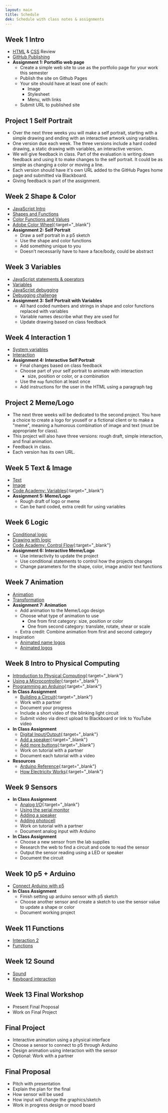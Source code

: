 ```yaml
---
layout: main
title: Schedule
dek: Schedule with class notes & assignments
---
```


## Week 1 **Intro**
- [HTML](notes/html) & [CSS](notes/css) Review 
- [GitHub Publishing](notes/github)
- **Assignment 1: Portolfio web page**
	- Create a simple web site to use as the portfolio page for your work this semester
	- Publish the site on Github Pages
	- Your site should have at least one of each:
		- Image
		- Stylesheet
		- Menu, with links
	- Submit URL to published site

## Project 1 **Self Portrait**
- Over the next three weeks you will make a self portrait, starting with a simple drawing and ending with an interactive artwork using variables.
- One version due each week.  The three versions include a hard coded drawing, a static drawing with variables, an interactive version.
- We will give feedback in class.  Part of the evaluation is writing down feedback and using it to make changes to the self portrait.  It could be as simple as changing a color or moving a line.
- Each version should have it's own URL added to the GitHub Pages home page and submitted via Blackboard.
- Giving feedback is part of the assignment.

## Week 2 **Shape & Color**
- [JavaScript Intro](notes/javascript)
- [Shapes and Functions](notes/p5)
- [Color Functions and Values](notes/color)
- [Adobe Color Wheel](https://color.adobe.com/create/color-wheel/){:target="_blank"}
- **Assignment 2: Self Portrait**
	- Draw a self portrait in a p5 sketch
	- Use the shape and color functions
	- Add something unique to you
	- Doesn't necessarily have to have a face/body, could be abstract


## Week 3 **Variables**
- [JavaScript statements & operators](notes/javascript/statements.html)
- [Variables](notes/variables/)
- [JavaScript debugging](notes/debug)
- [Debugging challenge](notes/debug/debug.zip)
- **Assignment 3: Self Portrait with Variables**
	- All hard coded numbers and strings in shape and color functions replaced with variables
	- Variable names describe what they are used for
	- Update drawing based on class feedback

## Week 4 **Interaction 1**
- [System variables](notes/system_variables)
- [Interaction](notes/interaction_1)
- **Assignment 4: Interactive Self Portrait**
	- Final changes based on class feedback
	- Choose part of your self portrait to animate with interaction
		- size, position or color, or a combination
	- Use the `map` function at least once
	- Add instructions for the user in the HTML using a paragraph tag

## Project 2 **Meme/Logo**
- The next three weeks will be dedicated to the second project.  You have a choice to create a logo for youself or a fictional client or to make a "meme", meaning a humorous combination of image and text (must be appropriate for class).
- This project will also have three versions: rough draft, simple interaction, and final animation.
- Feedback in class.
- Each version has its own URL.

## Week 5 **Text & Image**
- [Text](notes/text)
- [Image](notes/image)
- [Code Academy: Variables](https://www.codecademy.com/courses/introduction-to-javascript/lessons/variables/){:target="_blank"}
- **Assignment 5: Meme/Logo**
	- Rough draft of logo or meme
	- Can be hard coded, extra credit for using variables

## Week 6 **Logic**
- [Conditional logic](notes/logic)
- [Drawing with logic](notes/logic/p5.html)
- [Code Academy: Control Flow](https://www.codecademy.com/courses/introduction-to-javascript/lessons/control-flow/){:target="_blank"}
- **Assignment 6: Interactive Meme/Logo**
	- Use interactivity to update the project
	- Use conditional statements to control how the projects changes
	- Change parameters for the shape, color, image and/or text functions

## Week 7 **Animation**
- [Animation](notes/animation)
- [Transformation](notes/transform)
- **Assignment 7: Animation**
	- Add animation to the Meme/Logo design
	- Choose what type of animation to use
		- One from first category: size, position or color
		- One from second category: translate, rotate, shear or scale
	- Extra credit: Combine animation from first and second category
- Inspiration
	- [Animated name logos](http://www.flamingtext.com/Animated-Logos)
	- [Animated logos](http://www.howdesign.com/featured/animated-logos/)

## Week 8 **Intro to Physical Computing**
- [Introduction to Physical Computing](https://mea211blog.wordpress.com/introduction_physcomp/){:target="_blank"}
- [Using a Microcontroller](https://mea211blog.wordpress.com/using-a-microcontroller/){:target="_blank"}
- [Programming an Arduino](https://mea211blog.wordpress.com/programming-the-arduino/){:target="_blank"}
- **In Class Assignment**
	- [Building a Circuit](https://mea211blog.wordpress.com/building-a-circuit/){:target="_blank"}
	- Work with a partner
	- Document your progress
	- Include a short video of the blinking light circuit
	- Submit video via direct upload to Blackboard or link to YouTube video
- **In Class Assignment**
	- [Digital Input/Output](https://mea211blog.wordpress.com/digital-input-and-output/){:target="_blank"}
	- [Add a speaker](http://arduinotogo.com/2016/10/08/chapter-5-add-a-speaker-and-adjust-the-code/){:target="_blank"}
	- [Add more buttons](http://arduinotogo.com/2016/10/08/chapter-5-add-2-more-buttons-and-adjust-the-code/){:target="_blank"}
	- Work on tutorial with a partner
	- Document each tutorial with a video
- **Resources**
	- [Arduino Reference](https://www.arduino.cc/reference/en/){:target="_blank"}
	- [How Electricity Works](https://www.youtube.com/watch?v=mc979OhitAg){:target="_blank"}

<!-- 
	arduino vids
	https://www.youtube.com/watch?v=Iy7DY2UbHvM

 -->

## Week 9 **Sensors**
- **In Class Assignment**
	- [Analog I/O](https://mea211blog.wordpress.com/analog-input-and-output/){:target="_blank"}
	- [Using the serial monitor](http://arduinotogo.com/2017/02/28/chapter-6-using-the-serial-monitor/)
	- [Adding a speaker](http://arduinotogo.com/2017/02/28/chapter-6-adding-the-speaker/)
	- [Adding photocell](http://arduinotogo.com/2017/02/28/chapter-6-adding-the-photocell/)
	- Work on tutorial with a partner
	- Document analog input with Arduino
- **In Class Assignment**
	- Choose a new sensor from the lab supplies
	- Research the web to find a circuit and code to read the sensor
	- Output the sensor reading using a LED or speaker
	- Document the circuit

<!-- 
https://vimeo.com/237203208 // serial output from arduino
 -->

## Week 10 **p5 + Arduino**
- [Connect Arduino with p5](notes/arduino)
- **In Class Assignment**
	- Finish setting up arduino sensor with p5 sketch
	- Choose another sensor and create a sketch to use the sensor value to update a shape or color
	- Document working project

<!-- 
	https://github.com/sarahgp/p5bots
	new serial port: https://github.com/p5-serial/p5.serialport
 -->

## Week 11 **Functions**
- [Interaction 2](notes/interaction_2)
- [Functions](notes/functions)

## Week 12 **Sound**
- [Sound](notes/sound)
- [Keyboard interaction](notes/keyboard)

## Week 13 **Final Workshop**
- Present Final Proposal
- Work on Final Project

## **Final Project**
- Interactive animation using a physical interface
- Choose a sensor to connect to p5 through Arduino
- Design animation using interaction with the sensor
- Optional: Work with a partner

## **Final Proposal**
- Pitch with presentation
- Explain the plan for the final
- How sensor will be used
- How input will change the graphics/sketch
- Work in progress design or mood board

<!-- 

## Week **Loops**
- [Loops](notes/loops)
- [Drawing with loops](notes/loops/p5.html)
- In class: [Code academy: for loops](https://www.codecademy.com/courses/javascript-beginner-en-NhsaT/0/1)
- **Assignment 8: Windows**
	- Draw the a grid of windows like the front of a city building.  
	- Each window should be at least 5 shapes.  
	- Use your apartment building or [Windows of New York](http://windowsofnewyork.com/) for inspiration.

## Week **Pattern**
- [Generating patterns](notes/pattern)

## Midterm **Generative design**
- Create a concept for a product that will have a generative pattern design
- Choose a theme that will inform your design
- Create a sketch that generates new patterns based on a theme, a new pattern each time the user clicks
- Use `save` to save images and choose 3 to print and present to the class
- The sketch must use variables, a for loop, colors, and shapes
- Use a series of decisions (if, else) or randomly generated values to change the pattern
- Write a short, 3-4 sentence description of the project, for example: *I'm designing a pattern for socks.  My theme is Spring and I'm using a polka dot pattern.  I chose different shades of green for the background to represent  the new leaves on the trees.  I also chose pinks and purples for foreground shapes to represent flowers.*
- Inspiration
	- [Generative landscapes](https://generativelandscapes.wordpress.com/2014/08/15/complex-pattern-from-simple-arcs-example-3-6/)
	- [Libs Elliott: Generated quilt design](http://themakersnation.com/maker-spotlight-libs-elliott/)
	- [Generative Patterns Google Image Search](https://www.google.com/search?q=generative+patterns&source=lnms&tbm=isch&sa=X&ved=0ahUKEwiA-OPl3fbWAhWD6iYKHTihD7EQ_AUICigB&biw=1897&bih=984#imgrc=_)

## Week **Objects**
- [Objects](notes/objects)
- [Spaceships](notes/objects/p5.html)

## Week **Arrays**
- [Arrays](notes/array)
- [Spaceship Array](notes/array/p5.html)
- [Array & Random](notes/array/random.html)
- [Khan Academy: Arrays](https://www.khanacademy.org/computing/computer-programming/programming/arrays/p/intro-to-arrays){:target="_blank"}

## Final **Project**
- The final project will be an interactive media player
- This week do some research on existing projects and think about what you want to make
- Next week we will make a final pitch
## **Project pitch**
- 3-5 sentence "pitch" for final project
- 1 sketch or "mood board" with visual references
- Must use some type of media, sound, image or video
- Must be interactive
- Could be a game, interactive visualization, animation or combination
- Final Inspiration
	- <http://www.newrafael.com/websites>
	- <https://the-internet.click/>
	- <http://superpixelquest.com/>
	- <http://www.bdnext.net/roaxaca-zone/>
	- <http://www.molleindustria.org/to-build-a-better-mousetrap/>
	- <http://weavesilk.com/>
	- <http://agar.io/>
	- <http://paper-io.com/>
	- <https://quickdraw.withgoogle.com/#>
	- <https://nvioli.github.io/>
	- <https://fcjou.github.io/fish-piano/>
	- <http://share.framerjs.com/4ie4c9u5jodh/>
	- <https://www.jdjohnsonmedia.com/session5/index.html>
	- <https://www.jdjohnsonmedia.com/session9/index.html>
	- <http://uxdesignercoding.tumblr.com/post/143328882704/for-this-week-i-have-worked-on-data-visualization>
	- <http://www.typotopo.com/typemenot/index.html>



## Week 10
- Midterm Presentatio
- [Interaction](week9/)
- [DOM Library](week9/dom.html)  
- [Beyond the canvas (DOM Tutorial)](https://github.com/processing/p5.js/wiki/Beyond-the-canvas)

## Week 13
**Objects**
- [JavaScript Objects](week12/)
- Final Project workshop
-->


<!-- 

	ommitted assignments
	draw window function


	10: Intro PComp/Circuits
	11: Digial input/output
	12: Analog input/output

 -->
